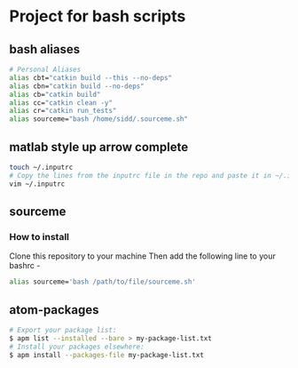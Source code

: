 # Project for bash scripts

## bash aliases
```bash
# Personal Aliases
alias cbt="catkin build --this --no-deps"
alias cbn="catkin build --no-deps"
alias cb="catkin build"
alias cc="catkin clean -y"
alias cr="catkin run_tests"
alias sourceme="bash /home/sidd/.sourceme.sh"
```

## matlab style up arrow complete
```bash
touch ~/.inputrc
# Copy the lines from the inputrc file in the repo and paste it in ~/.inputrc
vim ~/.inputrc
```

## sourceme
### How to install 
Clone this repository to your machine
Then add the following line to your bashrc -
```bash
alias sourceme='bash /path/to/file/sourceme.sh'
```

## atom-packages
```bash
# Export your package list:
$ apm list --installed --bare > my-package-list.txt
# Install your packages elsewhere:
$ apm install --packages-file my-package-list.txt
```
